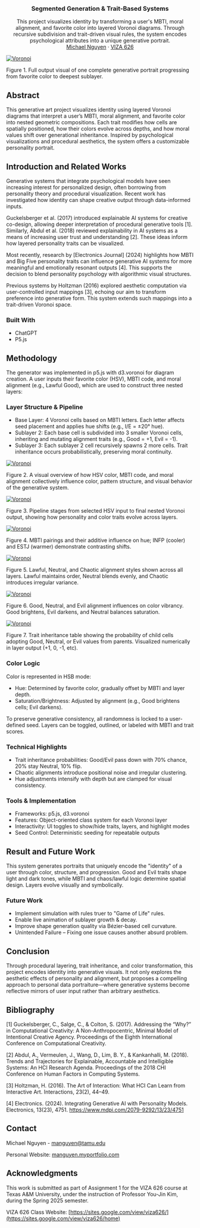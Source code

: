 <!-- Improved compatibility of back to top link: See: https://github.com/othneildrew/Best-README-Template/pull/73 -->
<a id="readme-top"></a>

<!-- PROJECT SHIELDS -->
<!--
*** I'm using markdown "reference style" links for readability.
*** Reference links are enclosed in brackets [ ] instead of parentheses ( ).
*** See the bottom of this document for the declaration of the reference variables
*** for contributors-url, forks-url, etc. This is an optional, concise syntax you may use.
*** https://www.markdownguide.org/basic-syntax/#reference-style-links
-->




<!-- PROJECT LOGO -->
<br />
<div align="center">
  </a>

  <h3 align="center">Segmented Generation & Trait-Based Systems</h3>

  <p align="center">
    This project visualizes identity by transforming a user's MBTI, moral alignment, and favorite color into layered Voronoi diagrams. Through recursive subdivision and trait-driven visual rules, the system encodes psychological attributes into a unique generative portrait.
<!--     <br />
    <a href="https://github.com/manguyen0017/4-comma-Assignment_01/blob/main/pdf/Yonkoma__The_Headaches_of_Iterative_AI_Generation.pdf"><strong>Link to PDF Report»</strong></a>
    <br /> -->
    <br />
    <a href="https://manguyen.myportfolio.com/">Michael Nguyen</a>
    &middot;
    <a href="https://sites.google.com/view/viza626/home">VIZA 626</a>
  </p>
</div>

[![Voronoi][images-fig1]]()

Figure 1. Full output visual of one complete generative portrait progressing from favorite color to deepest sublayer.

<!-- Abstract -->
## Abstract
This generative art project visualizes identity using layered Voronoi diagrams that interpret a user’s MBTI, moral alignment, and favorite color into nested geometric compositions. Each trait modifies how cells are spatially positioned, how their colors evolve across depths, and how moral values shift over generational inheritance. Inspired by psychological visualizations and procedural aesthetics, the system offers a customizable personality portrait.

<!-- Introduction and Related Works -->
## Introduction and Related Works

Generative systems that integrate psychological models have seen increasing interest for personalized design, often borrowing from personality theory and procedural visualization. Recent work has investigated how identity can shape creative output through data-informed inputs.

Guckelsberger et al. (2017) introduced explainable AI systems for creative co-design, allowing deeper interpretation of procedural generative tools [1]. Similarly, Abdul et al. (2018) reviewed explainability in AI systems as a means of increasing user trust and understanding [2]. These ideas inform how layered personality traits can be visualized.

Most recently, research by [Electronics Journal] (2024) highlights how MBTI and Big Five personality traits can influence generative AI systems for more meaningful and emotionally resonant outputs [4]. This supports the decision to blend personality psychology with algorithmic visual structures.

Previous systems by Holtzman (2016) explored aesthetic computation via user-controlled input mappings [3], echoing our aim to transform preference into generative form. This system extends such mappings into a trait-driven Voronoi space.


### Built With
* ChatGPT
* P5.js

## Methodology

The generator was implemented in p5.js with d3.voronoi for diagram creation. A user inputs their favorite color (HSV), MBTI code, and moral alignment (e.g., Lawful Good), which are used to construct three nested layers:

### Layer Structure & Pipeline

* Base Layer: 4 Voronoi cells based on MBTI letters. Each letter affects seed placement and applies hue shifts (e.g., I/E = ±20° hue).
* Sublayer 2: Each base cell is subdivided into 3 smaller Voronoi cells, inheriting and mutating alignment traits (e.g., Good = +1, Evil = -1).
* Sublayer 3: Each sublayer 2 cell recursively spawns 2 more cells. Trait inheritance occurs probabilistically, preserving moral continuity.

[![Voronoi][images-fig2]]()

Figure 2. A visual overview of how HSV color, MBTI code, and moral alignment collectively influence color, pattern structure, and visual behavior of the generative system.

[![Voronoi][images-fig3]]()

Figure 3. Pipeline stages from selected HSV input to final nested Voronoi output, showing how personality and color traits evolve across layers.

[![Voronoi][images-fig4]]()

Figure 4. MBTI pairings and their additive influence on hue; INFP (cooler) and ESTJ (warmer) demonstrate contrasting shifts.

[![Voronoi][images-fig5]]()

Figure 5. Lawful, Neutral, and Chaotic alignment styles shown across all layers. Lawful maintains order, Neutral blends evenly, and Chaotic introduces irregular variance.

[![Voronoi][images-fig6]]()

Figure 6. Good, Neutral, and Evil alignment influences on color vibrancy. Good brightens, Evil darkens, and Neutral balances saturation.

[![Voronoi][images-fig7]]()

Figure 7. Trait inheritance table showing the probability of child cells adopting Good, Neutral, or Evil values from parents. Visualized numerically in layer output (+1, 0, -1, etc).

### Color Logic

Color is represented in HSB mode:
* Hue: Determined by favorite color, gradually offset by MBTI and layer depth.
* Saturation/Brightness: Adjusted by alignment (e.g., Good brightens cells; Evil darkens).

To preserve generative consistency, all randomness is locked to a user-defined seed. Layers can be toggled, outlined, or labeled with MBTI and trait scores.

### Technical Highlights

* Trait inheritance probabilities: Good/Evil pass down with 70% chance, 20% stay Neutral, 10% flip.
* Chaotic alignments introduce positional noise and irregular clustering.
* Hue adjustments intensify with depth but are clamped for visual consistency.

### Tools & Implementation

* Frameworks: p5.js, d3.voronoi
* Features: Object-oriented class system for each Voronoi layer
* Interactivity: UI toggles to show/hide traits, layers, and highlight modes
* Seed Control: Deterministic seeding for repeatable outputs

## Result and Future Work
This system generates portraits that uniquely encode the "identity" of a user through color, structure, and progression. Good and Evil traits shape light and dark tones, while MBTI and chaos/lawful logic determine spatial design. Layers evolve visually and symbolically.

### Future Work
* Implement simulation with rules truer to "Game of Life" rules.
* Enable live animation of sublayer growth & decay.
* Improve shape generation quality via Bézier-based cell curvature.
* Unintended Failure – Fixing one issue causes another absurd problem.


## Conclusion
Through procedural layering, trait inheritance, and color transformation, this project encodes identity into generative visuals. It not only explores the aesthetic effects of personality and alignment, but proposes a compelling approach to personal data portraiture—where generative systems become reflective mirrors of user input rather than arbitrary aesthetics.



<!-- Bibliography -->
## Bibliography 
[1] Guckelsberger, C., Salge, C., & Colton, S. (2017). Addressing the “Why?” in Computational Creativity: A Non-Anthropocentric, Minimal Model of Intentional Creative Agency. Proceedings of the Eighth International Conference on Computational Creativity.

[2] Abdul, A., Vermeulen, J., Wang, D., Lim, B. Y., & Kankanhalli, M. (2018). Trends and Trajectories for Explainable, Accountable and Intelligible Systems: An HCI Research Agenda. Proceedings of the 2018 CHI Conference on Human Factors in Computing Systems.

[3] Holtzman, H. (2016). The Art of Interaction: What HCI Can Learn from Interactive Art. Interactions, 23(2), 44–49.

[4] Electronics. (2024). Integrating Generative AI with Personality Models. Electronics, 13(23), 4751. https://www.mdpi.com/2079-9292/13/23/4751

<!-- CONTACT -->
## Contact

Michael Nguyen - manguyen@tamu.edu

Personal Website: [manguyen.myportfolio.com](https://manguyen.myportfolio.com)




<!-- ACKNOWLEDGMENTS -->
## Acknowledgments

This work is submitted as part of Assignment 1 for the VIZA 626 course at Texas A&M University, under the instruction of Professor You-Jin Kim, during the Spring 2025 semester.

VIZA 626 Class Website: [https://sites.google.com/view/viza626/](https://sites.google.com/view/viza626/home)

<!-- MARKDOWN LINKS & IMAGES -->
<!-- https://www.markdownguide.org/basic-syntax/#reference-style-links -->
[contributors-shield]: https://img.shields.io/github/contributors/othneildrew/Best-README-Template.svg?style=for-the-badge
[contributors-url]: https://github.com/othneildrew/Best-README-Template/graphs/contributors
[forks-shield]: https://img.shields.io/github/forks/othneildrew/Best-README-Template.svg?style=for-the-badge
[forks-url]: https://github.com/othneildrew/Best-README-Template/network/members
[stars-shield]: https://img.shields.io/github/stars/othneildrew/Best-README-Template.svg?style=for-the-badge
[stars-url]: https://github.com/othneildrew/Best-README-Template/stargazers
[issues-shield]: https://img.shields.io/github/issues/othneildrew/Best-README-Template.svg?style=for-the-badge
[issues-url]: https://github.com/othneildrew/Best-README-Template/issues
[license-shield]: https://img.shields.io/github/license/othneildrew/Best-README-Template.svg?style=for-the-badge
[license-url]: https://github.com/othneildrew/Best-README-Template/blob/master/LICENSE.txt
[linkedin-shield]: https://img.shields.io/badge/-LinkedIn-black.svg?style=for-the-badge&logo=linkedin&colorB=555
[linkedin-url]: https://linkedin.com/in/othneildrew
[product-screenshot]: images/screenshot.png
[images-fig1]: images/fig1.png
[images-fig2]: images/fig2.png
[images-fig3]: images/fig3.png
[images-fig4]: images/fig4.png
[images-fig5]: images/fig5.png
[images-fig6]: images/fig6.png
[images-fig7]: images/fig7.png
[Next.js]: https://img.shields.io/badge/next.js-000000?style=for-the-badge&logo=nextdotjs&logoColor=white
[Next-url]: https://nextjs.org/
[React.js]: https://img.shields.io/badge/React-20232A?style=for-the-badge&logo=react&logoColor=61DAFB
[React-url]: https://reactjs.org/
[Vue.js]: https://img.shields.io/badge/Vue.js-35495E?style=for-the-badge&logo=vuedotjs&logoColor=4FC08D
[Vue-url]: https://vuejs.org/
[Angular.io]: https://img.shields.io/badge/Angular-DD0031?style=for-the-badge&logo=angular&logoColor=white
[Angular-url]: https://angular.io/
[Svelte.dev]: https://img.shields.io/badge/Svelte-4A4A55?style=for-the-badge&logo=svelte&logoColor=FF3E00
[Svelte-url]: https://svelte.dev/
[Laravel.com]: https://img.shields.io/badge/Laravel-FF2D20?style=for-the-badge&logo=laravel&logoColor=white
[Laravel-url]: https://laravel.com
[Bootstrap.com]: https://img.shields.io/badge/Bootstrap-563D7C?style=for-the-badge&logo=bootstrap&logoColor=white
[Bootstrap-url]: https://getbootstrap.com
[JQuery.com]: https://img.shields.io/badge/jQuery-0769AD?style=for-the-badge&logo=jquery&logoColor=white
[JQuery-url]: https://jquery.com 
